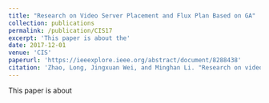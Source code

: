 ```yaml
---
title: "Research on Video Server Placement and Flux Plan Based on GA"
collection: publications
permalink: /publication/CIS17
excerpt: 'This paper is about the'
date: 2017-12-01
venue: 'CIS'
paperurl: 'https://ieeexplore.ieee.org/abstract/document/8288438'
citation: 'Zhao, Long, Jingxuan Wei, and Minghan Li. "Research on video server placement and flux plan based on GA." 2017 13th International Conference on Computational Intelligence and Security (CIS). IEEE, 2017.'
---
```

This paper is about 
